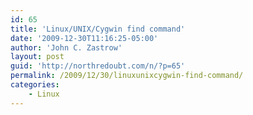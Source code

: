 ```yaml
---
id: 65
title: 'Linux/UNIX/Cygwin find command'
date: '2009-12-30T11:16:25-05:00'
author: 'John C. Zastrow'
layout: post
guid: 'http://northredoubt.com/n/?p=65'
permalink: /2009/12/30/linuxunixcygwin-find-command/
categories:
    - Linux
---
```


